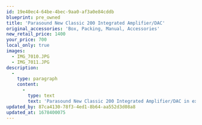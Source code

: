 ```yaml
---
id: 19e40ec4-64be-4bec-9aa0-af3a0e84cddb
blueprint: pre_owned
title: 'Parasound New Classic 200 Integrated Amplifier/DAC'
original_accessories: 'Box, Packing, Manual, Accessories'
new_retail_price: 1400
your_price: 700
local_only: true
images:
  - IMG_7010.JPG
  - IMG_7011.JPG
description:
  -
    type: paragraph
    content:
      -
        type: text
        text: 'Parasound New Classic 200 Integrated Amplifier/DAC in excellent condition with original box, packing and accessories. Unit sold as new for $1,400.00'
updated_by: 87ca4130-78f3-4ed1-8b64-aa552d3d08a8
updated_at: 1678400075
---
```

